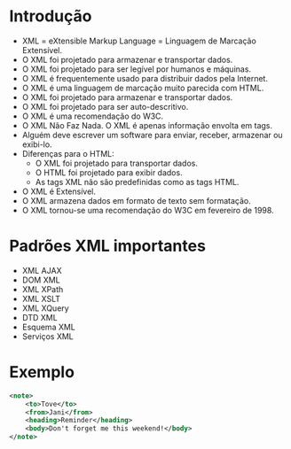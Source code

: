 # Introdução

- XML = eXtensible Markup Language = Linguagem de Marcação Extensível.
- O XML foi projetado para armazenar e transportar dados.
- O XML foi projetado para ser legível por humanos e máquinas.
- O XML é frequentemente usado para distribuir dados pela Internet.
- O XML é uma linguagem de marcação muito parecida com HTML.
- O XML foi projetado para armazenar e transportar dados.
- O XML foi projetado para ser auto-descritivo.
- O XML é uma recomendação do W3C.
- O XML Não Faz Nada. O XML é apenas informação envolta em tags.
- Alguém deve escrever um software para enviar, receber, armazenar ou exibi-lo.
- Diferenças para o HTML:
    - O XML foi projetado para transportar dados.
    - O HTML foi projetado para exibir dados.
    - As tags XML não são predefinidas como as tags HTML.
- O XML é Extensível. 
- O XML armazena dados em formato de texto sem formatação.
- O XML tornou-se uma recomendação do W3C em fevereiro de 1998.    


# Padrões XML importantes

- XML AJAX
- DOM XML
- XML XPath
- XML XSLT
- XML XQuery
- DTD XML
- Esquema XML
- Serviços XML

# Exemplo

~~~xml
<note>
    <to>Tove</to>
    <from>Jani</from>
    <heading>Reminder</heading>
    <body>Don't forget me this weekend!</body>
</note>
~~~

